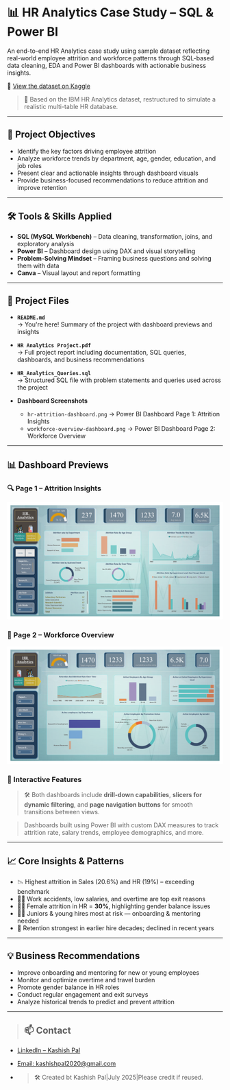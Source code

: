 # 📊 HR Analytics Case Study – SQL & Power BI

An end-to-end HR Analytics case study using sample dataset reflecting real-world employee attrition and workforce patterns through SQL-based data cleaning, EDA and Power BI dashboards with actionable business insights.

🔗 [View the dataset on Kaggle](https://www.kaggle.com/datasets/singhnproud77/hr-attrition-dataset)
> 🔎 Based on the IBM HR Analytics dataset, restructured to simulate a realistic multi-table HR database.
---

## 🚀 Project Objectives

- Identify the key factors driving employee attrition
- Analyze workforce trends by department, age, gender, education, and job roles
- Present clear and actionable insights through dashboard visuals
- Provide business-focused recommendations to reduce attrition and improve retention

---

## 🛠️ Tools & Skills Applied

- **SQL (MySQL Workbench)** – Data cleaning, transformation, joins, and exploratory analysis
- **Power BI** – Dashboard design using DAX and visual storytelling
- **Problem-Solving Mindset** – Framing business questions and solving them with data
- **Canva** – Visual layout and report formatting

---

## 📁 Project Files

- **`README.md`**  
  → You're here! Summary of the project with dashboard previews and insights

- **`HR Analytics Project.pdf`**  
  → Full project report including documentation, SQL queries, dashboards, and business recommendations

- **`HR_Analytics_Queries.sql`**  
  → Structured SQL file with problem statements and queries used across the project

- **Dashboard Screenshots**
  - `hr-attrition-dashboard.png` → Power BI Dashboard Page 1: Attrition Insights
  - `workforce-overview-dashboard.png` → Power BI Dashboard Page 2: Workforce Overview

---

## 📊 Dashboard Previews

### 🔍 Page 1 – Attrition Insights
![Attrition Dashboard](hr-attrition-dashboard.png)

### 🧭 Page 2 – Workforce Overview
![Workforce Dashboard](workforce-analysis-dashboard.png)

### 📌 Interactive Features

> 🛠️ Both dashboards include **drill-down capabilities**, **slicers for dynamic filtering**, and **page navigation buttons** for smooth transitions between views.

> Dashboards built using Power BI with custom DAX measures to track attrition rate, salary trends, employee demographics, and more.


---

## 📈 Core Insights & Patterns

- 📉 Highest attrition in Sales (20.6%) and HR (19%) – exceeding benchmark  
- 🧑‍🏭 Work accidents, low salaries, and overtime are top exit reasons  
- 👩‍💼 Female attrition in HR = **30%**, highlighting gender balance issues  
- 🧑‍🎓 Juniors & young hires most at risk — onboarding & mentoring needed  
- 🏢 Retention strongest in earlier hire decades; declined in recent years

---

## 💡 Business Recommendations

- Improve onboarding and mentoring for new or young employees
- Monitor and optimize overtime and travel burden
- Promote gender balance in HR roles
- Conduct regular engagement and exit surveys
- Analyze historical trends to predict and prevent attrition

---

> ## 📫 Contact

* [LinkedIn – Kashish Pal](https://linkedin.com/in/kashishpal04)
* [Email: kashishpal2020@gmail.com](mailto:kashishpal2020@gmail.com)

* > 🛠️ Created bt Kashish Pal|July 2025|Please credit if reused.


